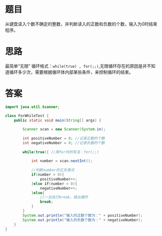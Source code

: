 # 题目

从键盘读入个数不确定的整数，并判断读入的正数和负数的个数，输入为0时结束程序。

# 思路

最简单“无限” 循环格式：`while(true) , for(;;)`,无限循环存在的原因是并不知道循环多少次，需要根据循环体内部某些条件，来控制循环的结束。

# 答案

```java
import java.util.Scanner;

class ForWhileTest {
    public static void main(String[] args) {
        
        Scanner scan = new Scanner(System.in);
        
        int positiveNumber = 0; //记录正数的个数
        int negativeNumber = 0; //记录负数的个数
        
        while(true){ //用for时的写法：for(;;)
            
            int number = scan.nextInt();
            
            //判断number的正负情况
            if(number > 0){
                positiveNumber++;
            }else if(number < 0){
                negativeNumber++;
            }else{
                //一旦执行break，跳出循环
                break;
            }
        }
        System.out.println("输入的正数个数为：" + positiveNumber);
        System.out.println("输入的负数个数为：" + negativeNumber);
    }
}
```

